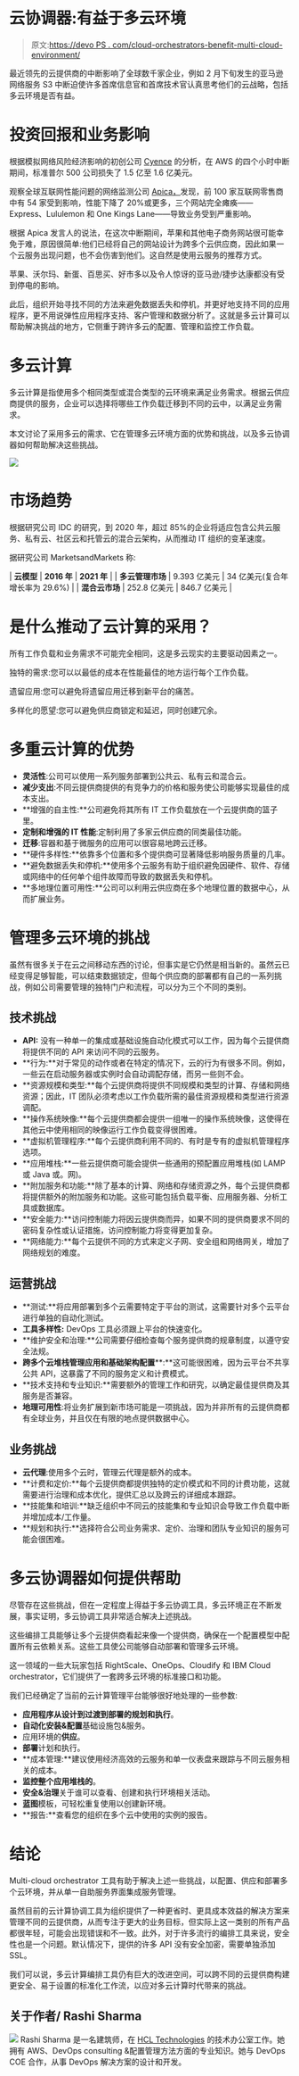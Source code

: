 # 云协调器:有益于多云环境

> 原文:[https://devo PS . com/cloud-orchestrators-benefit-multi-cloud-environment/](https://devops.com/cloud-orchestrators-beneficial-multi-cloud-environment/)

最近领先的云提供商的中断影响了全球数千家企业，例如 2 月下旬发生的亚马逊网络服务 S3 中断迫使许多首席信息官和首席技术官认真思考他们的云战略，包括多云环境是否有益。

# 投资回报和业务影响

根据模拟网络风险经济影响的初创公司 [Cyence](https://www.cyence.net/) 的分析，在 AWS 的四个小时中断期间，标准普尔 500 公司损失了 1.5 亿至 1.6 亿美元。

观察全球互联网性能问题的网络监测公司 [Apica，](https://www.apicasystem.com/)发现，前 100 家互联网零售商中有 54 家受到影响，性能下降了 20%或更多，三个网站完全瘫痪——Express、Lululemon 和 One Kings Lane——导致业务受到严重影响。

根据 Apica 发言人的说法，在这次中断期间，苹果和其他电子商务网站很可能幸免于难，原因很简单:他们已经将自己的网站设计为跨多个云供应商，因此如果一个云服务出现问题，也不会伤害到他们。这自然是使用云服务的推荐方式。

苹果、沃尔玛、新蛋、百思买、好市多以及令人惊讶的亚马逊/捷步达康都没有受到停电的影响。

此后，组织开始寻找不同的方法来避免数据丢失和停机，并更好地支持不同的应用程序，更不用说弹性应用程序支持、客户管理和数据分析了。这就是多云计算可以帮助解决挑战的地方，它侧重于跨许多云的配置、管理和监控工作负载。

# 多云计算

多云计算是指使用多个相同类型或混合类型的云环境来满足业务需求。根据云供应商提供的服务，企业可以选择将哪些工作负载迁移到不同的云中，以满足业务需求。

本文讨论了采用多云的需求、它在管理多云环境方面的优势和挑战，以及多云协调器如何帮助解决这些挑战。

![](../Images/3829adbd86caef9c58fc379e57562c26.png)

# **市场趋势**

根据研究公司 IDC 的研究，到 2020 年，超过 85%的企业将适应包含公共云服务、私有云、社区云和托管云的混合云架构，从而推动 IT 组织的变革速度。

据研究公司 MarketsandMarkets 称:

| **云模型** | **2016 年** | **2021 年** |
| **多云管理市场** | 9.393 亿美元 | 34 亿美元(复合年增长率为 29.6%) |
| **混合云市场** | 252.8 亿美元 | 846.7 亿美元 |

# **是什么推动了云计算的采用？**

所有工作负载和业务需求不可能完全相同，这是多云现实的主要驱动因素之一。

独特的需求:您可以以最低的成本在性能最佳的地方运行每个工作负载。

遗留应用:您可以避免将遗留应用迁移到新平台的痛苦。

多样化的愿望:您可以避免供应商锁定和延迟，同时创建冗余。

# 多重云计算的优势

*   **灵活性**:公司可以使用一系列服务部署到公共云、私有云和混合云。
*   **减少支出**:不同云提供商提供的有竞争力的价格和服务使公司能够实现最佳的成本支出。
*   **增强的自主性:**公司避免将其所有 IT 工作负载放在一个云提供商的篮子里。
*   **定制和增强的 IT 性能**:定制利用了多家云供应商的同类最佳功能。
*   **迁移**:容器和基于微服务的应用可以很容易地跨云迁移。
*   **硬件多样性:**依靠多个位置和多个提供商可显著降低影响服务质量的几率。
*   **避免数据丢失和停机:**使用多个云服务有助于组织避免因硬件、软件、存储或网络中的任何单个组件故障而导致的数据丢失和停机。
*   **多地理位置可用性:**公司可以利用云供应商在多个地理位置的数据中心，从而扩展业务。

# 管理多云环境的挑战

虽然有很多关于在云之间移动东西的讨论，但事实是它仍然是相当新的。虽然云已经变得足够智能，可以结束数据锁定，但每个供应商的部署都有自己的一系列挑战，例如公司需要管理的独特门户和流程，可以分为三个不同的类别。

## 技术挑战

*   **API:** 没有一种单一的集成或基础设施自动化模式可以工作，因为每个云提供商将提供不同的 API 来访问不同的云服务。
*   **行为:**对于常见的动作或者在特定的情况下，云的行为有很多不同。例如，一些云在启动服务器或实例时会自动调配存储，而另一些则不会。
*   **资源规模和类型:**每个云提供商将提供不同规模和类型的计算、存储和网络资源；因此，IT 团队必须考虑以工作负载所需的最佳资源规模和类型进行资源调配。
*   **操作系统映像:**每个云提供商都会提供一组唯一的操作系统映像，这使得在其他云中使用相同的映像运行工作负载变得很困难。
*   **虚拟机管理程序:**每个云提供商利用不同的、有时是专有的虚拟机管理程序选项。
*   **应用堆栈:**一些云提供商可能会提供一些通用的预配置应用堆栈(如 LAMP 或 Java 或。网)。
*   **附加服务和功能:**除了基本的计算、网络和存储资源之外，每个云提供商都将提供额外的附加服务和功能。这些可能包括负载平衡、应用服务器、分析工具或数据库。
*   **安全能力:**访问控制能力将因云提供商而异，如果不同的提供商要求不同的密码复杂性或认证措施，访问控制能力将变得更加复杂。
*   **网络能力:**每个云提供不同的方式来定义子网、安全组和网络网关，增加了网络规划的难度。

## 运营挑战

*   **测试:**将应用部署到多个云需要特定于平台的测试，这需要针对多个云平台进行单独的自动化测试。
*   **工具多样性:** DevOps 工具必须跟上平台的快速变化。
*   **维护安全和治理:**公司需要仔细检查每个服务提供商的规章制度，以遵守安全法规。
*   **跨多个云堆栈管理应用和基础架构配置****:**这可能很困难，因为云平台不共享公共 API，这暴露了不同的服务定义和计费模式。
*   **技术支持和专业知识:**需要额外的管理工作和研究，以确定最佳提供商及其服务是否兼容。
*   **地理可用性**:将业务扩展到新市场可能是一项挑战，因为并非所有的云提供商都有全球业务，并且仅在有限的地点提供数据中心。

## 业务挑战

*   **云代理**:使用多个云时，管理云代理是额外的成本。
*   **计费和定价:**每个云提供商都提供独特的定价模式和不同的计费功能，这就需要进行治理和成本优化，提供汇总以及跨云的详细成本跟踪。
*   **技能集和培训:**缺乏组织中不同云的技能集和专业知识会导致工作负载中断并增加成本/工作量。
*   **规划和执行:**选择符合公司业务需求、定价、治理和团队专业知识的服务可能会很困难。

# 多云协调器如何提供帮助

尽管存在这些挑战，但在一定程度上得益于多云协调工具，多云环境正在不断发展，事实证明，多云协调工具非常适合解决上述挑战。

这些编排工具能够让多个云提供商看起来像一个提供商，确保在一个配置模型中配置所有云依赖关系。这些工具使公司能够自动部署和管理多云环境。

这一领域的一些大玩家包括 RightScale、OneOps、Cloudify 和 IBM Cloud orchestrator，它们提供了一套跨多云环境的标准接口和功能。

我们已经确定了当前的云计算管理平台能够很好地处理的一些参数:

*   **应用程序从设计到过渡到部署的规划和执行**。
*   **自动化安装&配置**基础设施包&服务。
*   应用环境的**供应**。
*   **部署**计划和执行。
*   **成本管理:**建议使用经济高效的云服务和单一仪表盘来跟踪与不同云服务相关的成本。
*   **监控整个应用堆栈的**。
*   **安全&治理**关于谁可以查看、创建和执行环境相关活动。
*   **蓝图**模板，可轻松重复使用以创建新环境。
*   **报告:**查看您的组织在多个云中使用的实例的报告。

# 结论

Multi-cloud orchestrator 工具有助于解决上述一些挑战，以配置、供应和部署多个云环境，并从单一自助服务界面集成服务管理。

虽然目前的云计算协调工具为组织提供了一种更省时、更具成本效益的解决方案来管理不同的云提供商，从而专注于更大的业务目标，但实际上这一类别的所有产品都很年轻，可能会出现错误和不一致。此外，对于许多流行的编排工具来说，安全性也是一个问题。默认情况下，提供的许多 API 没有安全加密，需要单独添加 SSL。

我们可以说，多云计算编排工具仍有巨大的改进空间，可以跨不同的云提供商构建更安全、易于设置的标准化工作流，以应对多云计算时代带来的挑战。

## 关于作者/ Rashi Sharma

![](../Images/43584d20bc431758218e9944aef85abc.png) Rashi Sharma 是一名建筑师，在 [HCL Technologies](https://www.hcltech.com/) 的技术办公室工作。她拥有 AWS、DevOps consulting &配置管理方法方面的专业知识。她与 DevOps COE 合作，从事 DevOps 解决方案的设计和开发。